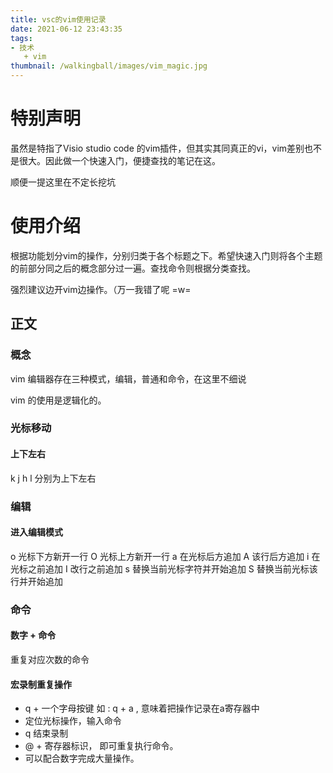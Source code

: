 ```yaml
---
title: vsc的vim使用记录
date: 2021-06-12 23:43:35
tags:
- 技术
   + vim
thumbnail: /walkingball/images/vim_magic.jpg
---
```

# 特别声明
虽然是特指了Visio studio code 的vim插件，但其实其同真正的vi，vim差别也不是很大。因此做一个快速入门，便捷查找的笔记在这。

顺便一提这里在不定长挖坑

# 使用介绍
根据功能划分vim的操作，分别归类于各个标题之下。希望快速入门则将各个主题的前部分同之后的概念部分过一遍。查找命令则根据分类查找。

强烈建议边开vim边操作。（万一我错了呢 =w=

## 正文
### 概念
vim 编辑器存在三种模式，编辑，普通和命令，在这里不细说

vim 的使用是逻辑化的。

### 光标移动
#### 上下左右
k j h l 分别为上下左右

### 编辑
#### 进入编辑模式
o 光标下方新开一行  O 光标上方新开一行
a 在光标后方追加    A 该行后方追加
i 在光标之前追加    I 改行之前追加
s 替换当前光标字符并开始追加 S 替换当前光标该行并开始追加

### 命令
#### 数字 + 命令
重复对应次数的命令

#### 宏录制重复操作

- q + 一个字母按键 如 : q + a , 意味着把操作记录在a寄存器中
- 定位光标操作，输入命令
- q 结束录制
- @ + 寄存器标识， 即可重复执行命令。
- 可以配合数字完成大量操作。